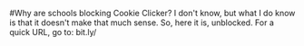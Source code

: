 #Why are schools blocking Cookie Clicker?
I don't know, but what I do know is that it doesn't make that much sense. So, here it is, unblocked.
For a quick URL, go to: bit.ly/
